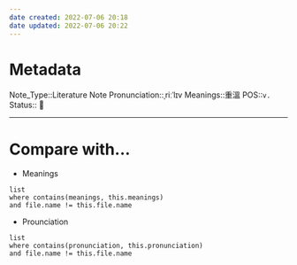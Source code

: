```yaml
---
date created: 2022-07-06 20:18
date updated: 2022-07-06 20:22
---
```


# Metadata

Note_Type::Literature Note
Pronunciation::ˌriːˈlɪv
Meanings::重溫
POS::`v.`
Status:: 👶

---

# Compare with...

- Meanings

```dataview
list
where contains(meanings, this.meanings)
and file.name != this.file.name
```

- Prounciation

```dataview
list
where contains(pronunciation, this.pronunciation)
and file.name != this.file.name
```
